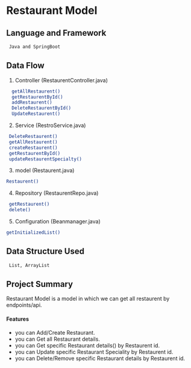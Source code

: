 # Restaurant Model




## Language and Framework 

```bash
 Java and SpringBoot
```

## Data Flow

 1. Controller (RestaurentController.java)

```bash
  getAllRestaurent()
  getRestaurentById()
  addRestaurent()
  DeleteRestaurentById()
  UpdateRestaurent()
```
2. Service  (RestroService.java)

```bash
 DeleteRestaurent()
 getAllRestaurent()
 createRestaurent()
 getRestaurentById()
 updateRestaurentSpecialty()
```
3. model  (Restaurent.java)

```bash
Restaurent()
```
4. Repository  (RestaurentRepo.java)

```bash
 getRestaurent()
 delete()
```
5. Configuration  (Beanmanager.java)

```bash
getInitializedList()
```




## Data Structure Used

```bash
 List, ArrayList
```



## Project Summary

Restaurant Model is a model in which we can get all restaurent by endpoints/api. 
 
 #### Features

- you can Add/Create Restaurant.
- you can Get all Restaurant details.
- you can Get specific Restaurant details() by Restaurent id.
- you can Update specific Restaurant Speciality by Restaurent id.
- you can Delete/Remove specific Restaurant details by Restaurent id.
